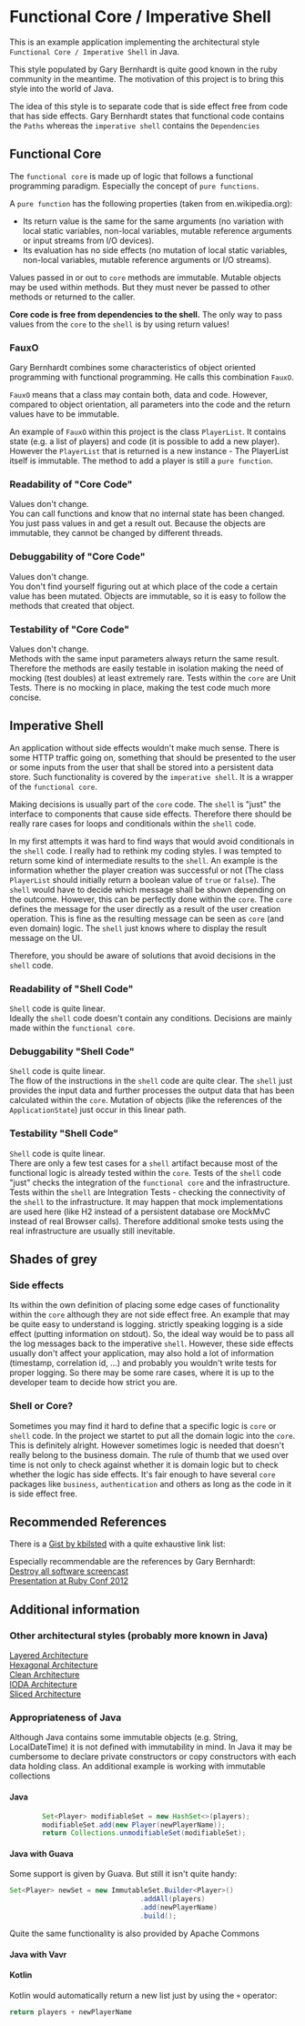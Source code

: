 # Functional Core / Imperative Shell

This is an example application implementing the architectural style `Functional Core / Imperative Shell` in Java.

This style populated by Gary Bernhardt is quite good known in the ruby community in the meantime. The motivation of this project is to bring this style into the world of Java.

The idea of this style is to separate code that is side effect free from code that has side effects. Gary Bernhardt states that functional code contains the `Paths` whereas the `imperative shell` contains the `Dependencies`

## Functional Core

The `functional core` is made up of logic that follows a functional programming paradigm. Especially the concept of `pure functions`.

A `pure function` has the following properties (taken from en.wikipedia.org):
- Its return value is the same for the same arguments (no variation with local static variables, non-local variables, mutable reference arguments or input streams from I/O devices).
- Its evaluation has no side effects (no mutation of local static variables, non-local variables, mutable reference arguments or I/O streams).

Values passed in or out to `core` methods are immutable. Mutable objects may be used within methods. But they must never be passed to other methods or returned to the caller.

**Core code is free from dependencies to the shell.** The only way to pass values from the `core` to the `shell` is by using return values!

### FauxO

Gary Bernhardt combines some characteristics of object oriented programming with functional programming. He calls this combination `FauxO`.

`FauxO` means that a class may contain both, data and code. However, compared to object orientation, all parameters into the code and the return values have to be immutable.

An example of `FauxO` within this project is the class `PlayerList`. It contains state (e.g. a list of players) and code (it is possible to add a new player). However the `PlayerList` that is returned is a new instance - The PlayerList itself is immutable. The method to add a player is still a `pure function`.

### Readability of "Core Code"

Values don't change.  
You can call functions and know that no internal state has been changed. You just pass values in and get a result out. Because the objects are immutable, they cannot be changed by different threads.

### Debuggability of "Core Code"

Values don't change.  
You don't find yourself figuring out at which place of the code a certain value has been mutated. Objects are immutable, so it is easy to follow the methods that created that object.

### Testability of "Core Code"

Values don't change.  
Methods with the same input parameters always return the same result. Therefore the methods are easily testable in isolation making the need of mocking (test doubles) at least extremely rare.
Tests within the `core` are Unit Tests. There is no mocking in place, making the test code much more concise.

## Imperative Shell

An application without side effects wouldn't make much sense. There is some HTTP traffic going on, something that should be presented to the user or some inputs from the user that shall be stored into a persistent data store. Such functionality is covered by the `imperative shell`. It is a wrapper of the `functional core`.

Making decisions is usually part of the `core` code. The `shell` is "just" the interface to components that cause side effects. Therefore there should be really rare cases for loops and conditionals within the `shell` code. 

In my first attempts it was hard to find ways that would avoid conditionals in the `shell` code. I really had to rethink my coding styles. I was tempted to return some kind of intermediate results to the `shell`.
An example is the information whether the player creation was successful or not (The class `PlayerList` should initially return a boolean value of `true` or `false`). The `shell` would have to decide which message shall be shown depending on the outcome. However, this can be perfectly done within the `core`. The `core` defines the message for the user directly as a result of the user creation operation. This is fine as the resulting message can be seen as `core` (and even domain) logic. The `shell` just knows where to display the result message on the UI. 

Therefore, you should be aware of solutions that avoid decisions in the `shell` code.  

### Readability of "Shell Code"

`Shell` code is quite linear.  
Ideally the `shell` code doesn't contain any conditions. Decisions are mainly made within the `functional core`.

### Debuggability "Shell Code"

`Shell` code is quite linear.  
The flow of the instructions in the `shell` code are quite clear. The `shell` just provides the input data and further processes the output data that has been calculated within the `core`. Mutation of objects (like the references of the `ApplicationState`) just occur in this linear path. 

### Testability "Shell Code"

`Shell` code is quite linear.  
There are only a few test cases for a `shell` artifact because most of the functional logic is already tested within the `core`. Tests of the `shell` code "just" checks the integration of the `functional core` and the infrastructure.
Tests within the `shell` are Integration Tests - checking the connectivity of the `shell` to the infrastructure. It may happen that mock implementations are used here (like H2 instead of a persistent database ore MockMvC instead of real Browser calls). Therefore additional smoke tests using the real infrastructure are usually still inevitable.

## Shades of grey

### Side effects
Its within the own definition of placing some edge cases of functionality within the `core` although they are not side effect free. An example that may be quite easy to understand is logging. strictly speaking logging is a side effect (putting information on stdout). So, the ideal way would be to pass all the log messages back to the imperative `shell`. However, these side effects usually don't affect your application, may also hold a lot of information (timestamp, correlation id, ...) and probably you wouldn't write tests for proper logging. So there may be some rare cases, where it is up to the developer team to decide how strict you are.

### Shell or Core?
Sometimes you may find it hard to define that a specific logic is `core` or `shell` code. In the project we startet to put all the domain logic into the `core`. This is definitely alright.
However sometimes logic is needed that doesn't really belong to the business domain. The rule of thumb that we used over time is not only to check against whether it is domain logic but to check whether the logic has side effects.
It's fair enough to have several `core` packages like `business`, `authentication` and others as long as the code in it is side effect free. 

## Recommended References

There is a [Gist by kbilsted](https://gist.github.com/kbilsted/abdc017858cad68c3e7926b03646554e) with a quite exhaustive link list:

Especially recommendable are the references by Gary Bernhardt:  
[Destroy all software screencast](https://www.destroyallsoftware.com/screencasts/catalog/functional-core-imperative-shell)  
[Presentation at Ruby Conf 2012](https://www.youtube.com/watch?v=yTkzNHF6rMs)
  
## Additional information

### Other architectural styles (probably more known in Java)

[Layered Architecture](https://medium.com/code-smells/layered-architecture-f11bc04c5d6c)  
[Hexagonal Architecture](https://fideloper.com/hexagonal-architecture)  
[Clean Architecture](http://blog.cleancoder.com/uncle-bob/2012/08/13/the-clean-architecture.html)  
[IODA Architecture](http://blog.ralfw.de/2015/04/die-ioda-architektur.html)  
[Sliced Architecture](https://jimmybogard.com/vertical-slice-architecture/)

### Appropriateness of Java

Although Java contains some immutable objects (e.g. String, LocalDateTime) it is not defined with immutability in mind. In Java it may be cumbersome to declare private constructors or copy constructors with each data holding class. An additional example is working with immutable collections

#### Java

```java
        Set<Player> modifiableSet = new HashSet<>(players);
        modifiableSet.add(new Player(newPlayerName));
        return Collections.unmodifiableSet(modifiableSet);
```

#### Java with Guava

Some support is given by Guava. But still it isn't quite handy:

```java
Set<Player> newSet = new ImmutableSet.Builder<Player>()
                                .addAll(players)
                                .add(newPlayerName)
                                .build();
```

Quite the same functionality is also provided by Apache Commons

#### Java with Vavr

#### Kotlin

Kotlin would automatically return a new list just by using the `+` operator:

```kotlin
return players + newPlayerName
```
